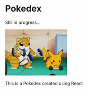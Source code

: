 # Pokedex

Still in progress...

<img src="https://raw.githubusercontent.com/juanportal/Pokedex/main/progress.gif" width="200">

This is a Pokedex created using React

